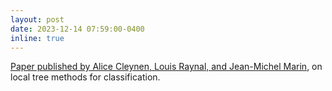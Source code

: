 ```yaml
---
layout: post
date: 2023-12-14 07:59:00-0400
inline: true
---
```


[Paper published by Alice Cleynen, Louis Raynal, and Jean-Michel
Marin](https://computo.sfds.asso.fr/published-202312-cleynen-local/), on
local tree methods for classification.
